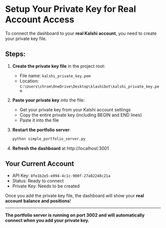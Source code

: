 # Setup Your Private Key for Real Account Access

To connect the dashboard to your **real Kalshi account**, you need to create your private key file.

## Steps:

1. **Create the private key file** in the project root:
   - File name: `kalshi_private_key.pem`
   - Location: `C:\Users\chrom\OneDrive\Desktop\klashibot\kalshi_private_key.pem`

2. **Paste your private key** into the file:
   - Get your private key from your Kalshi account settings
   - Copy the entire private key (including BEGIN and END lines)
   - Paste it into the file

3. **Restart the portfolio server**:
   ```bash
   python simple_portfolio_server.py
   ```

4. **Refresh the dashboard** at http://localhost:3001

## Your Current Account

- API Key: `8fe1b2e5-e094-4c1c-900f-27a02248c21a`
- Status: Ready to connect
- Private Key: Needs to be created

Once you add the private key file, the dashboard will show your **real account balance and positions**!

---

**The portfolio server is running on port 3002 and will automatically connect when you add your private key.**
